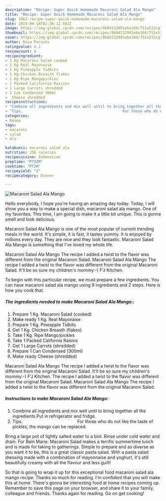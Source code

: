 ```yaml
---
description: "Recipe: Super Quick Homemade Macaroni Salad Ala Mango"
title: "Recipe: Super Quick Homemade Macaroni Salad Ala Mango"
slug: 3862-recipe-super-quick-homemade-macaroni-salad-ala-mango
date: 2019-09-18T02:36:12.502Z
image: https://img-global.cpcdn.com/recipes/9b9d132991e6e104/751x532cq70/macaroni-salad-ala-mango-recipe-main-photo.jpg
thumbnail: https://img-global.cpcdn.com/recipes/9b9d132991e6e104/751x532cq70/macaroni-salad-ala-mango-recipe-main-photo.jpg
cover: https://img-global.cpcdn.com/recipes/9b9d132991e6e104/751x532cq70/macaroni-salad-ala-mango-recipe-main-photo.jpg
author: Rosa Parsons
ratingvalue: 4.1
reviewcount: 4
recipeingredient:
- 1 Kg Macaroni Salad cooked
- 1 Kg Real Mayonaise
- 1 Kg Pineapple Tidbits
- 1 Kg Chicken Breasth flakes
- 1 Kg Ripe Mangopickles
- 1 Packed California Raisins
- 1 Large Carrots shredded
- 1 Can Condensed 300ml
-  Cheese shredded
recipeinstructions:
- "Combine all ingredients and mix well until to bring together all the ingredients.Put in refrigerator and fridge."
- "Tips.                                             For those who do not like the taste of pickles, the mango can be replaced."
categories:
- Resep
tags:
- macaroni
- salad
- ala

katakunci: macaroni salad ala
nutrition: 256 calories
recipecuisine: Indonesian
preptime: "PT32M"
cooktime: "PT2H"
recipeyield: "2"
recipecategory: Dinner

---
```



![Macaroni Salad Ala Mango](https://img-global.cpcdn.com/recipes/9b9d132991e6e104/751x532cq70/macaroni-salad-ala-mango-recipe-main-photo.jpg)

Hello everybody, I hope you're having an amazing day today. Today, I will show you a way to make a special dish, macaroni salad ala mango. One of my favorites. This time, I am going to make it a little bit unique. This is gonna smell and look delicious.

Macaroni Salad Ala Mango is one of the most popular of current trending meals in the world. It's simple, it is fast, it tastes yummy. It is enjoyed by millions every day. They are nice and they look fantastic. Macaroni Salad Ala Mango is something that I've loved my whole life.

Macaroni Salad Ala Mango The recipe I added a twist to the flavor was different from the original Macaroni Salad. Macaroni Salad Ala Mango The recipe I added a twist to the flavor was different from the original Macaroni Salad. It&#39;ll be so sure my children&#39;s mommy:-) F&#39;J Kitchen.


To begin with this particular recipe, we must prepare a few ingredients. You can have macaroni salad ala mango using 9 ingredients and 2 steps. Here is how you cook that.

##### The ingredients needed to make Macaroni Salad Ala Mango::

1. Prepare 1 Kg. Macaroni Salad (cooked)
1. Make ready 1 Kg. Real Mayonaise
1. Prepare 1 Kg. Pineapple Tidbits
1. Get 1 Kg. Chicken Breasth (flakes)
1. Take 1 Kg. Ripe Mango/pickles
1. Take 1 Packed California Raisins
1. Get 1 Large Carrots (shredded)
1. Prepare 1 Can Condensed (300ml)
1. Make ready  Cheese (shredded)


Macaroni Salad Ala Mango The recipe I added a twist to the flavor was different from the original Macaroni Salad. It&#39;ll be so sure my children&#39;s mommy:-) F&#39;J Kitchen. The recipe I added a twist to the flavor was different from the original Macaroni Salad. Macaroni Salad Ala Mango The recipe I added a twist to the flavor was different from the original Macaroni Salad. 

##### Instructions to make Macaroni Salad Ala Mango:

1. Combine all ingredients and mix well until to bring together all the ingredients.Put in refrigerator and fridge.
1. Tips.                                             For those who do not like the taste of pickles, the mango can be replaced.


Bring a large pot of lightly salted water to a boil. Rinse under cold water and drain. For Bain Marie: Macaroni Salad makes a terrific summertime lunch and is made for taking to gatherings. Simple to prepare and as diverse as you want it to be, this is a great classic pasta salad. With a pasta salad dressing made with a combination of mayonnaise and yoghurt, it&#39;s still beautifully creamy with all the flavour and less guilt! 

So that is going to wrap it up for this exceptional food macaroni salad ala mango recipe. Thanks so much for reading. I'm confident that you will make this at home. There's gonna be interesting food at home recipes coming up. Remember to save this page on your browser, and share it to your family, colleague and friends. Thanks again for reading. Go on get cooking!
